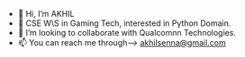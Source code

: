 - 👋 Hi, I’m AKHIL 
- 🌱 CSE W\S in Gaming Tech, interested in Python Domain.
- 💞️ I’m looking to collaborate with Qualcomnn Technologies.
- 📫 You can reach me through--> akhilsenna@gmail.com

<!---
akhil55666/akhil55666 is a ✨ special ✨ repository because its `README.md` (this file) appears on your GitHub profile.
You can click the Preview link to take a look at your changes.
--->
